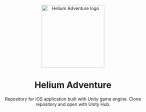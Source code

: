 <p align="center">
  <img width="200" src="https://is4-ssl.mzstatic.com/image/thumb/Purple69/v4/1e/da/db/1edadbf0-6142-8014-0d94-70690a164067/source/256x256bb.jpg" alt="Helium Adventure logo">
</p>

<h1 align="center">Helium Adventure</h1>
<p align="center">Repository for iOS application built with Unity game engine. Clone repository and open with Unity Hub.</p>


    
    
